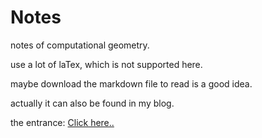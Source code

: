 # Notes
notes of computational geometry.

use a lot of laTex, which is not supported here.

maybe download the markdown file to read is a good idea.

actually it can also be found in my blog.

the entrance: [Click here..](http://blog.csdn.net/enzymii)
